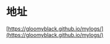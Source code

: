 <!-- ---
home: true
heroImage: /hero.png
heroText: Hero 标题
tagline: Hero 副标题
actionText: 快速上手
actionLink: /zh/guide/
features:
- title: 轻云
  details:
- title: 蔽月
  details:
- title: 流风
  details:
- title: 回雪
  details:
footer: MIT Licensed | Copyright © 2019 Lucian
--- -->

# 地址

[https://gloomyblack.github.io/mylogs/](https://gloomyblack.github.io/mylogs/)
